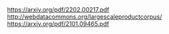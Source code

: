 https://arxiv.org/pdf/2202.00217.pdf
http://webdatacommons.org/largescaleproductcorpus/
https://arxiv.org/pdf/2101.09465.pdf